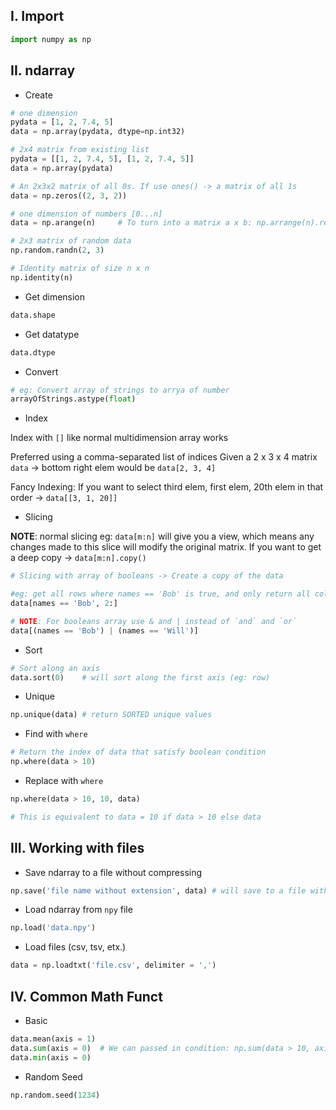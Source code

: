 ## **I. Import**
```python
import numpy as np
```

## **II. ndarray**
- Create
```python
# one dimension 
pydata = [1, 2, 7.4, 5]
data = np.array(pydata, dtype=np.int32) 

# 2x4 matrix from existing list
pydata = [[1, 2, 7.4, 5], [1, 2, 7.4, 5]]
data = np.array(pydata) 

# An 2x3x2 matrix of all 0s. If use ones() -> a matrix of all 1s
data = np.zeros((2, 3, 2)) 

# one dimension of numbers [0...n]
data = np.arange(n)     # To turn into a matrix a x b: np.arrange(n).reshape(a, b)

# 2x3 matrix of random data
np.random.randn(2, 3)

# Identity matrix of size n x n
np.identity(n)
```

- Get dimension
```python
data.shape
```

- Get datatype
```python
data.dtype
```

- Convert
```python
# eg: Convert array of strings to arrya of number
arrayOfStrings.astype(float)
```

- Index

Index with `[]` like normal multidimension array works 

Preferred using a comma-separated list of indices
Given a 2 x 3 x 4 matrix `data` -> bottom right elem would be `data[2, 3, 4]`

Fancy Indexing: If you want to select third elem, first elem, 20th elem in that order -> `data[[3, 1, 20]]`

- Slicing

**NOTE**: normal slicing eg: `data[m:n]` will give you a view, which means any changes made to this slice will modify the original matrix. If you want to get a deep copy -> `data[m:n].copy()`

```python
# Slicing with array of booleans -> Create a copy of the data

#eg: get all rows where names == 'Bob' is true, and only return all columns from the 3rd column
data[names == 'Bob', 2:]

# NOTE: For booleans array use & and | instead of `and` and `or`
data[(names == 'Bob') | (names == 'Will')]
```

- Sort
```python
# Sort along an axis
data.sort(0)    # will sort along the first axis (eg: row)
```

- Unique
```python
np.unique(data) # return SORTED unique values
```

- Find with `where`
```python
# Return the index of data that satisfy boolean condition
np.where(data > 10)
```

- Replace with `where`
```python
np.where(data > 10, 10, data)

# This is equivalent to data = 10 if data > 10 else data
```

## **III. Working with files**
- Save ndarray to a file without compressing
```python
np.save('file name without extension', data) # will save to a file with .npy extension
```

- Load ndarray from `npy` file
```python
np.load('data.npy')
```

- Load files (csv, tsv, etx.) 
```python
data = np.loadtxt('file.csv', delimiter = ',')
```

## **IV. Common Math Funct**
- Basic
```python
data.mean(axis = 1)
data.sum(axis = 0)  # We can passed in condition: np.sum(data > 10, axis = 0)
data.min(axis = 0)
```

- Random Seed
```python
np.random.seed(1234)
```

